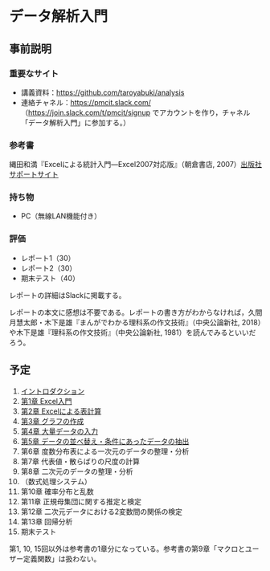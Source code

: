 # データ解析入門

## 事前説明

### 重要なサイト

* 講義資料：https://github.com/taroyabuki/analysis
* 連絡チャネル：https://pmcit.slack.com/ （https://join.slack.com/t/pmcit/signup でアカウントを作り，チャネル「データ解析入門」に参加する。）

### 参考書

縄田和満『Excelによる統計入門―Excel2007対応版』（朝倉書店, 2007）[出版社サポートサイト](https://www.asakura.co.jp/books/isbn/978-4-254-12172-8/)

### 持ち物

* PC（無線LAN機能付き）

### 評価

* レポート1（30）
* レポート2（30）
* 期末テスト（40）

レポートの詳細はSlackに掲載する。

レポートの本文に感想は不要である。レポートの書き方がわからなければ，久間月慧太郎・木下是雄『まんがでわかる理科系の作文技術』（中央公論新社, 2018）や木下是雄『理科系の作文技術』（中央公論新社, 1981）を読んでみるといいだろう。

## 予定

1. [イントロダクション](00_introduction.md)
1. [第1章 Excel入門](01_excel.md)
1. [第2章 Excelによる表計算](02_spreadsheet.md)
1. [第3章 グラフの作成](03_charts.md)
1. [第4章 大量データの入力](04_smalldata.md)
1. [第5章 データの並べ替え・条件にあったデータの抽出](05_filter.md)
1. 第6章 度数分布表による一次元のデータの整理・分析
1. 第7章 代表値・散らばりの尺度の計算
1. 第8章 二次元のデータの整理・分析
1. （数式処理システム）
1. 第10章 確率分布と乱数
1. 第11章 正規母集団に関する推定と検定
1. 第12章 二次元データにおける2変数間の関係の検定
1. 第13章 回帰分析
1. 期末テスト

第1, 10, 15回以外は参考書の1章分になっている。参考書の第9章「マクロとユーザー定義関数」は扱わない。